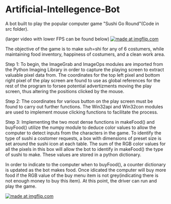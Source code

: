 # Artificial-Intellegence-Bot
A bot built to play the popular computer game "Sushi Go Round"(Code in src folder).

(larger video with lower FPS can be found below) 
<a href="https://imgflip.com/gif/2t1e8y"><img src="https://i.imgflip.com/2t1e8y.gif" title="made at imgflip.com"/></a>

The objective of the game is to make suh=shi for any of 6 costumers, while maintaining food inventory, happiness of costumers, and a clean work area.

Step 1:
To begin, the ImageGrab and ImageOps modules are imported from the Python Imaging Library in order to capture the playing screen to extract valuable pixel data from. The coordinates for the top left pixel and bottom right pixel of the play screen are found to use as global references for the rest of the program to forsee potential advertizments moving the play screen, thus altering the positions clicked by the mouse.

Step 2:
The coordinates for various button on the play screen must be found to carry out further functions. The Win32api and Win32con modules are used to implement mouse clicking functions to facilitate the process.

Step 3:
Implementing the two most dense functions in makeFood() and buyFood() utilize the numpy module to deduce color values to allow the computer to detect inputs from the characters in the game. To identify the type of sushi a costomer requests, a box with dimensions of preset size is set around the sushi icon at each table. The sum of the RGB color values for all the pixels in this box will allow the bot to identify in makeFood() the type of sushi to make. These values are stored in a python dictionary.

In order to indicate to the computer when to buyFood(), a counter dictionary is updated as the bot makes food. Once idicated the computer will buy more food if the RGB value of the buy menu item is not grey(indicating there is not enough money to buy this item). At this point, the driver can run and play the game.

<a href="https://imgflip.com/gif/2t1fam"><img src="https://i.imgflip.com/2t1fam.gif" title="made at imgflip.com"/></a>
